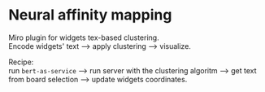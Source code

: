 # Neural affinity mapping  

Miro plugin for widgets tex-based clustering.  
Encode widgets' text --> apply clustering --> visualize.  

Recipe:  
run `bert-as-service` --> run server with the clustering algoritm --> get text from board selection --> update widgets coordinates.  
